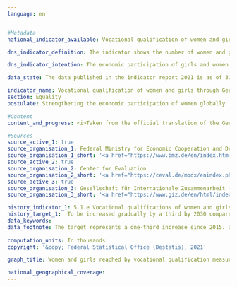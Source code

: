 ```yaml
---
language: en    


#Metadata    
national_indicator_available: Vocational qualification of women and girls through German development cooperation    

dns_indicator_definition: The indicator shows the number of women and girls in developing and emerging countries who were reached by vocational qualification measures through German development cooperation.    

dns_indicator_intention: The economic participation of girls and women in developing and emerging countries is to be increased. To this end, the number of girls and women in developing and emerging countries who obtain vocational qualifications through German development cooperation is to be gradually increased by one third over the period from 2015 to 2030.    

data_state: The data published in the indicator report 2021 is as of 31.12.2020. The data shown on the DNS-Online-Platform is updated regularly, so that more current data may be available online than published in the indicator report 2021.    

indicator_name: Vocational qualification of women and girls through German development cooperation    
section: Equality    
postulate: Strengthening the economic participation of women globally    

#Content    
content_and_progress: <i>Taken from the official translation of the German Sustainable Development Strategy</i><br><br>Information provided by the Federal Ministry for Economic Cooperation and Development (BMZ) on supported projects that entered the implementation phase in 2015 served as a data source. The measures taken into account include all short-, medium- and long-term formal and non-formal vocational training measures in developing and emerging countries. The measures are financed entirely by funds from the federal budget and from market funds provided through the Kreditanstalt für Wiederaufbau (KfW). The data were collected for the first time in 2015 on behalf of the Ministry of Development by the Deutsche Gesellschaft für Internationale Zusammenarbeit (GIZ) GmbH and Centrum für Evaluation GmbH, and are updated at three-annual intervals. This means that it is not yet possible to gauge the prospects of meeting the target on the basis of the methodology set out in the Indicator Report.<br><br>In 2018, some 863,000 women and girls were reached by skills development measures. This is 243% higher than 2015, the first year for which data were collected. Of these women and girls, 26.5% were reached directly through individual vocational training. A total of 31.6% of the women and girls were reached through institutional funding and 41.8% through measures in specific policy fields. Of all these women and girls, 93.0% were reached through financial cooperation.<br><br>Because women and girls in developing and emerging countries are reached by German development cooperation by three different levels, the data were searched for each of those levels. (1) In the case of individualised measures, the number of women and girls who received vocational training and continuing education or participated in individualised extension measures can be recorded directly. When it comes to (2) the funding of institutions and (3) the allocation of funds to specific policy fields, the number of beneficiaries reached in the supported training and further education facilities has to be estimated. In this case, the total number of female trainees and students in each of the funded education and training establishments as well as all women and girls receiving education or training in the relevant policy field are assumed to be beneficiaries of German development cooperation. As a result, there can be overestimates and duplication, especially in the figures for policy fields. Furthermore, in the case of follow-on projects or when two or more projects are implemented simultaneously in the same region, the possibility of double counting some of the beneficiary women and girls cannot be ruled out.<br><br>The value of the indicator depends heavily on the funding level, as funding through institutions or policy fields generally reaches more women and girls than individual measures. The indicator does not provide any information on the success, scope and quality of the qualification measures, which can vary considerably. The measures designed to promote the vocational skills of women and girls are part of overall official development assistance. The total amount of ODA is shown in indicator 17.1.    

#Sources    
source_active_1: true
source_organisation_1: Federal Ministry for Economic Cooperation and Development
source_organisation_1_short: '<a href="https://www.bmz.de/en/index.html">Federal Ministry for Economic Cooperation and Development</a>'
source_active_2: true
source_organisation_2: Center for Evaluation
source_organisation_2_short: '<a href="https://ceval.de/modx/enindex.php?id=692">Center for Evaluation</a>'
source_active_3: true
source_organisation_3: Gesellschaft für Internationale Zusammenarbeit (GIZ)
source_organisation_3_short: '<a href="https://www.giz.de/en/html/index.html">Deutsche Gesellschaft für Internationale Zusammenarbeit (GIZ)</a>'    

history_indicator_1: 5.1.e Vocational qualifications of women and girls through German development cooperation                    
history_target_1:  To be increased gradually by a third by 2030 compared to 2015 as the base year    
data_keywords:    
data_footnote: The target represents a one-third increase since 2015. Data based on a special evaluation.    
    
computation_units: In thousands    
copyright: '&copy; Federal Statistical Office (Destatis), 2021'    

graph_title: Women and girls reached by vocational qualification measures through German development assistance    

national_geographical_coverage:     
---    
```

<div>
  <div class="my-header">
    <h3>
    </h3>
  </div>